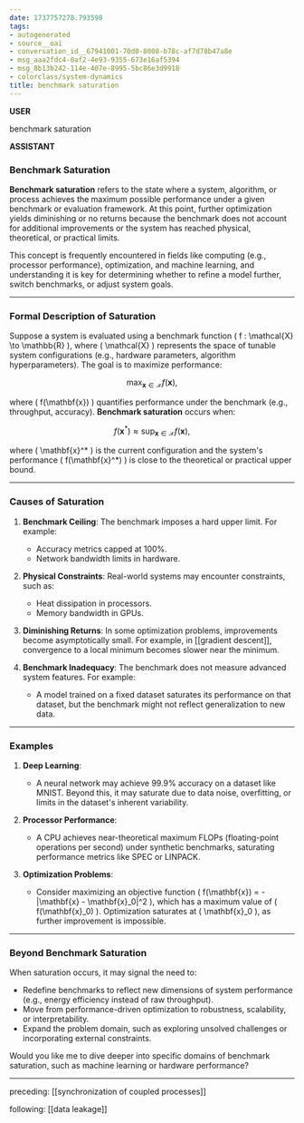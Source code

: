 ```yaml
---
date: 1737757278.793598
tags:
- autogenerated
- source__oai
- conversation_id__67941001-70d0-8008-b78c-af7d78b47a8e
- msg_aaa2fdc4-0af2-4e93-9355-673e16af5394
- msg_8b13b242-114e-407e-8995-5bc86e3d9918
- colorclass/system-dynamics
title: benchmark saturation
---
```


**USER**

benchmark saturation


**ASSISTANT**

### Benchmark Saturation

**Benchmark saturation** refers to the state where a system, algorithm, or process achieves the maximum possible performance under a given benchmark or evaluation framework. At this point, further optimization yields diminishing or no returns because the benchmark does not account for additional improvements or the system has reached physical, theoretical, or practical limits.

This concept is frequently encountered in fields like computing (e.g., processor performance), optimization, and machine learning, and understanding it is key for determining whether to refine a model further, switch benchmarks, or adjust system goals.

---

### Formal Description of Saturation

Suppose a system is evaluated using a benchmark function \( f : \mathcal{X} \to \mathbb{R} \), where \( \mathcal{X} \) represents the space of tunable system configurations (e.g., hardware parameters, algorithm hyperparameters). The goal is to maximize performance:

$$
\max_{\mathbf{x} \in \mathcal{X}} f(\mathbf{x}),
$$

where \( f(\mathbf{x}) \) quantifies performance under the benchmark (e.g., throughput, accuracy). **Benchmark saturation** occurs when:

$$
f(\mathbf{x}^*) \approx \sup_{\mathbf{x} \in \mathcal{X}} f(\mathbf{x}),
$$

where \( \mathbf{x}^* \) is the current configuration and the system's performance \( f(\mathbf{x}^*) \) is close to the theoretical or practical upper bound.

---

### Causes of Saturation

1. **Benchmark Ceiling**: The benchmark imposes a hard upper limit. For example:
   - Accuracy metrics capped at 100%.
   - Network bandwidth limits in hardware.
   
2. **Physical Constraints**: Real-world systems may encounter constraints, such as:
   - Heat dissipation in processors.
   - Memory bandwidth in GPUs.

3. **Diminishing Returns**: In some optimization problems, improvements become asymptotically small. For example, in [[gradient descent]], convergence to a local minimum becomes slower near the minimum.

4. **Benchmark Inadequacy**: The benchmark does not measure advanced system features. For example:
   - A model trained on a fixed dataset saturates its performance on that dataset, but the benchmark might not reflect generalization to new data.

---

### Examples

1. **Deep Learning**:
   - A neural network may achieve 99.9% accuracy on a dataset like MNIST. Beyond this, it may saturate due to data noise, overfitting, or limits in the dataset's inherent variability.

2. **Processor Performance**:
   - A CPU achieves near-theoretical maximum FLOPs (floating-point operations per second) under synthetic benchmarks, saturating performance metrics like SPEC or LINPACK.

3. **Optimization Problems**:
   - Consider maximizing an objective function \( f(\mathbf{x}) = -\|\mathbf{x} - \mathbf{x}_0\|^2 \), which has a maximum value of \( f(\mathbf{x}_0) \). Optimization saturates at \( \mathbf{x}_0 \), as further improvement is impossible.

---

### Beyond Benchmark Saturation

When saturation occurs, it may signal the need to:
- Redefine benchmarks to reflect new dimensions of system performance (e.g., energy efficiency instead of raw throughput).
- Move from performance-driven optimization to robustness, scalability, or interpretability.
- Expand the problem domain, such as exploring unsolved challenges or incorporating external constraints. 

Would you like me to dive deeper into specific domains of benchmark saturation, such as machine learning or hardware performance?


---

preceding: [[synchronization of coupled processes]]  


following: [[data leakage]]